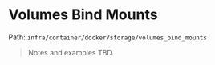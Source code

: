 # Volumes Bind Mounts

Path: `infra/container/docker/storage/volumes_bind_mounts`

> Notes and examples TBD.
